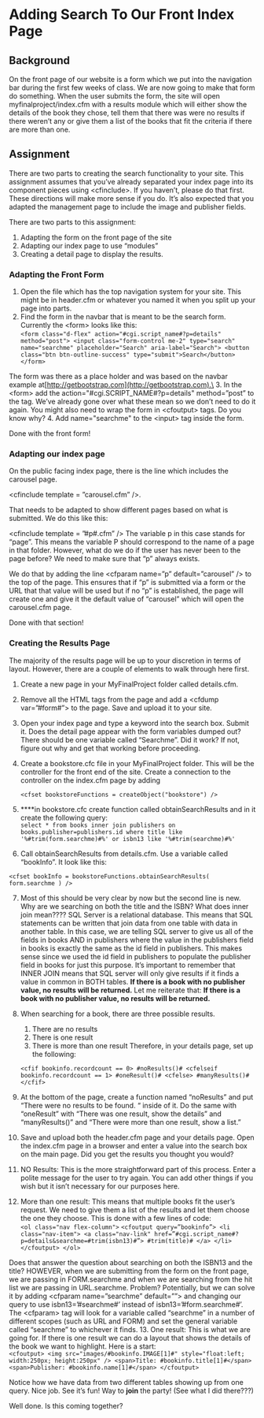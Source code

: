 # Adding Search To Our Front Index Page

## Background

On the front page of our website is a form which we put into the navigation bar during the first few weeks of class. We are now going to make that form do something. When the user submits the form, the site will open myfinalproject/index.cfm with a results module which will either show the details of the book they chose, tell them that there was were no results if there weren’t any or give them a list of the books that fit the criteria if there are more than one.

## Assignment

There are two parts to creating the search functionality to your site. This assignment assumes that you’ve already separated your index page into its component pieces using \<cfinclude>. If you haven’t, please do that first. These directions will make more sense if you do. It’s also expected that you adapted the management page to include the image and publisher fields.

There are two parts to this assignment:

1. Adapting the form on the front page of the site
2. Adapting our index page to use “modules”
3. Creating a detail page to display the results.

### Adapting the Front Form

1. Open the file which has the top navigation system for your site. This might be in header.cfm or whatever you named it when you split up your page into parts.
2. Find the form in the navbar that is meant to be the search form. Currently the \<form> looks like this:\
   `<form class="d-flex" action="#cgi.script_name#?p=details" method="post"> <input class="form-control me-2" type="search" name="searchme" placeholder="Search" aria-label="Search"> <button class="btn btn-outline-success" type="submit">Search</button> </form>`

The form was there as a place holder and was based on the navbar example at[http://getbootstrap.com](http://getbootstrap.com).\
3\. In the \<form> add the action="#cgi.SCRIPT\_NAME#?p=details" method=”post” to the tag. We’ve already gone over what these mean so we don’t need to do it again. You might also need to wrap the form in \<cfoutput> tags. Do you know why? 4. Add name="searchme" to the \<input> tag inside the form.

Done with the front form!

### Adapting our index page

On the public facing index page, there is the line which includes the carousel page.

\<cfinclude template = ”carousel.cfm” />.

That needs to be adapted to show different pages based on what is submitted. We do this like this:

\<cfinclude template = ”#p#.cfm” /> The variable p in this case stands for “page”. This means the variable P should correspond to the name of a page in that folder. However, what do we do if the user has never been to the page before? We need to make sure that “p” always exists.

We do that by adding the line \<cfparam name=”p” default=”carousel” /> to the top of the page. This ensures that if “p” is submitted via a form or the URL that that value will be used but if no “p” is established, the page will create one and give it the default value of “carousel” which will open the carousel.cfm page.

Done with that section!

### Creating the Results Page

The majority of the results page will be up to your discretion in terms of layout. However, there are a couple of elements to walk through here first.

1. Create a new page in your MyFinalProject folder called details.cfm.
2. Remove all the HTML tags from the page and add a \<cfdump var=”#form#”> to the page. Save and upload it to your site.
3. Open your index page and type a keyword into the search box. Submit it. Does the detail page appear with the form variables dumped out? There should be one variable called “Searchme”. Did it work? If not, figure out why and get that working before proceeding.
4.  Create a bookstore.cfc file in your MyFinalProject folder. This will be the controller for the front end of the site. Create a connection to the controller on the index.cfm page by adding

    `<cfset bookstoreFunctions = createObject("bookstore") />`
5. \*\*\*\*in bookstore.cfc create function called obtainSearchResults and in it create the following query:\
   `select * from books inner join publishers on books.publisher=publishers.id where title like '%#trim(form.searchme)#%' or isbn13 like '%#trim(searchme)#%'`
6. Call obtainSearchResults from details.cfm. Use a variable called “bookInfo”. It look like this:

`<cfset bookInfo = bookstoreFunctions.obtainSearchResults( form.searchme ) />`

7. Most of this should be very clear by now but the second line is new. Why are we searching on both the title and the ISBN? What does inner join mean???? SQL Server is a relational database. This means that SQL statements can be written that join data from one table with data in another table. In this case, we are telling SQL server to give us all of the fields in books AND in publishers where the value in the publishers field in books is exactly the same as the id field in publishers. This makes sense since we used the id field in publishers to populate the publisher field in books for just this purpose. It’s important to remember that INNER JOIN means that SQL server will only give results if it finds a value in common in BOTH tables. **If there is a book with no publisher value, no results will be returned.** Let me reiterate that:  **If there is a book with no publisher value, no results will be returned.**
8.  When searching for a book, there are three possible results.

    1. There are no results
    2. There is one result
    3. There is more than one result Therefore, in your details page, set up the following:

    `<cfif bookinfo.recordcount == 0> #noResults()# <cfelseif bookinfo.recordcount == 1> #oneResult()# <cfelse> #manyResults()# </cfif>`
9. At the bottom of the page, create a function named “noResults” and put “There were no results to be found. “ inside of it. Do the same with “oneResult” with “There was one result, show the details” and “manyResults()” and “There were more than one result, show a list.”
10. Save and upload both the header.cfm page and your details page. Open the index.cfm page in a browser and enter a value into the search box on the main page. Did you get the results you thought you would?
11. NO Results: This is the more straightforward part of this process. Enter a polite message for the user to try again. You can add other things if you wish but it isn’t necessary for our purposes here.
12. More than one result: This means that multiple books fit the user’s request. We need to give them a list of the results and let them choose the one they choose. This is done with a few lines of code:\
    `<ol class="nav flex-column">` `<cfoutput query=”bookinfo”> <li` `class="nav-item"> <a class="nav-link" href=”#cgi.script_name#?p=details&searchme=#trim(isbn13)#”> #trim(title)# </a> </li> </cfoutput> </ol>`

Does that answer the question about searching on both the ISBN13 and the title? HOWEVER, when we are submitting from the form on the front page, we are passing in FORM.searchme and when we are searching from the hit list we are passing in URL.searchme. Problem? Potentially, but we can solve it by adding \<cfparam name=”searchme” default=””> and changing our query to use isbn13=’#searchme#’ instead of isbn13=’#form.searchme#’. The \<cfparam> tag will look for a variable called “searchme” in a number of different scopes (such as URL and FORM) and set the general variable called “searchme” to whichever it finds. 13. One result: This is what we are going for. If there is one result we can do a layout that shows the details of the book we want to highlight. Here is a start:\
`<cfoutput> <img src="images/#bookinfo.IMAGE[1]#" style="float:left; width:250px; height:250px" /> <span>Title: #bookinfo.title[1]#</span> <span>Publisher: #bookinfo.name[1]#</span> </cfoutput>`

Notice how we have data from two different tables showing up from one query. Nice job. See it’s fun! Way to **join** the party! (See what I did there???)

Well done. Is this coming together?

